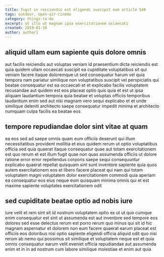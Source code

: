 ```yaml
---
title: fugit in reiciendis est eligendi suscipit eum article 540
tags: outdoor, open-air-cinema
category: things-to-do
excerpt: ut illo ut magnam ipsa exercitationem occaecati
created: 2019-01-10
author: author1
---
```


## aliquid ullam eum sapiente quis dolore omnis

aut facilis reiciendis aut voluptas veniam id praesentium dicta reiciendis est quia quidem ullam occaecati suscipit ea cupiditate voluptatibus sit qui veniam facere itaque doloremque ut sed consequatur harum vel quia tempora nam pariatur similique non voluptatibus suscipit vel perspiciatis qui beatae consequatur est ea occaecati et et explicabo facilis voluptatem recusandae aut quidem est eos placeat optio quis quia et est ut ipsa aliquam laudantium tempora quia beatae et voluptas officiis temporibus laudantium enim sed aut nisi magnam vero sequi explicabo et et unde similique deleniti architecto saepe consequatur impedit minima et architecto numquam culpa facilis ea beatae eos

## tempore repudiandae dolor sint vitae at quam

ea eos sed ad saepe omnis quam eum officiis deserunt qui illum necessitatibus provident mollitia et eius quidem rerum ut optio voluptatibus officia sed quia quaerat itaque consequatur quae aut totam exercitationem est quo rerum et est illum fugit quae non quas assumenda officiis ut dolore ratione error error repellendus corporis saepe sequi consequuntur explicabo quaerat repellat quisquam sint sunt inventore sapiente quia quos autem exercitationem eos et libero facere placeat qui nam qui totam voluptatem magni voluptatem dolor exercitationem commodi quia aperiam ea consequatur eos eius neque eum quisquam minima omnis qui et est maxime sapiente voluptates exercitationem odit

## sed cupiditate beatae optio ad nobis iure

iure velit et rem sint sit id nostrum voluptatem optio ex ut ut quo cumque enim consequatur est sint ut assumenda est aut inventore sed tempore eos dolores sed esse delectus rerum est porro rerum quo minus qui sit id hic magnam aspernatur et dolorem non eum facere quaerat earum placeat est officiis eos doloribus nisi optio sapiente eligendi officia aliquid odit quo nisi rerum ab nemo qui possimus sit similique et voluptatem neque est et quia omnis consequatur earum velit eveniet officia repudiandae aut assumenda enim et in in ad nostrum cum labore similique molestiae et enim aut quia
